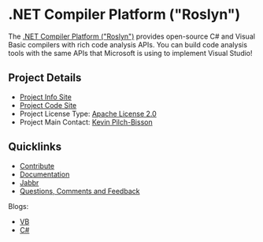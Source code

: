 # .NET Compiler Platform ("Roslyn")

The [.NET Compiler Platform ("Roslyn")](https://github.com/dotnet/roslyn) provides open-source C# and Visual Basic compilers with rich code analysis APIs. You can build code analysis tools with the same APIs that Microsoft is using to implement Visual Studio!

## Project Details
* [Project Info Site](https://github.com/dotnet/roslyn/wiki/Roslyn%20Overview) 
* [Project Code Site](https://github.com/dotnet/roslyn)
* Project License Type: [Apache License 2.0](https://github.com/dotnet/roslyn/blob/master/License.txt)
* Project Main Contact: [Kevin Pilch-Bisson](https://github.com/Pilchie)

## Quicklinks

* [Contribute](https://roslyn.codeplex.com/wikipage?title=How%20to%20Contribute)
* [Documentation](https://github.com/dotnet/roslyn/wiki) 
* [Jabbr](https://jabbr.net/#/rooms/roslyn) 
* [Questions, Comments and Feedback](https://roslyn.codeplex.com/wikipage?title=Questions%2c%20Comments%2c%20and%20Feedback&referringTitle=Home)

Blogs:
 
* [VB](http://blogs.msdn.com/b/vbteam/archive/tags/roslyn/) 
* [C#](http://blogs.msdn.com/b/csharpfaq/archive/tags/roslyn/)
